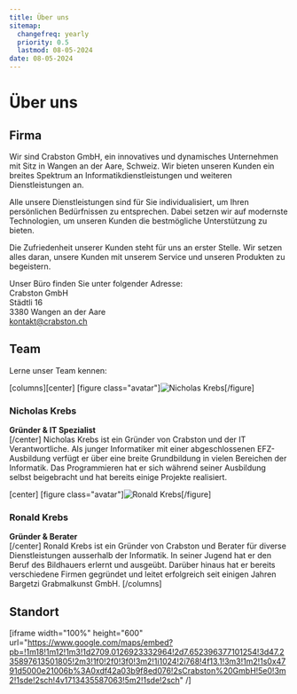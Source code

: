 ```yaml
---
title: Über uns
sitemap:
  changefreq: yearly
  priority: 0.5
  lastmod: 08-05-2024
date: 08-05-2024
---
```


# Über uns

## Firma
Wir sind Crabston GmbH, ein innovatives und dynamisches Unternehmen mit Sitz in Wangen an der Aare, Schweiz. Wir bieten unseren Kunden ein breites Spektrum an Informatikdienstleistungen und weiteren Dienstleistungen an.

Alle unsere Dienstleistungen sind für Sie individualisiert, um Ihren persönlichen Bedürfnissen zu entsprechen. Dabei setzen wir auf modernste Technologien, um unseren Kunden die bestmögliche Unterstützung zu bieten.

Die Zufriedenheit unserer Kunden steht für uns an erster Stelle. Wir setzen alles daran, unsere Kunden mit unserem Service und unseren Produkten zu begeistern.

Unser Büro finden Sie unter folgender Adresse:  
Crabston GmbH  
Städtli 16  
3380 Wangen an der Aare  
[kontakt@crabston.ch](mailto:kontakt@crabston.ch)

## Team
Lerne unser Team kennen:

[columns][center]
[figure class="avatar"]![Nicholas Krebs](nicholas-krebs.webp)[/figure]
### Nicholas Krebs
**Gründer & IT Spezialist**  
[/center]
Nicholas Krebs ist ein Gründer von Crabston und der IT Verantwortliche. Als junger Informatiker mit einer abgeschlossenen EFZ-Ausbildung verfügt er über eine breite Grundbildung in vielen Bereichen der Informatik. Das Programmieren hat er sich während seiner Ausbildung selbst beigebracht und hat bereits einige Projekte realisiert.

[center]
[figure class="avatar"]![Ronald Krebs](ronald-krebs.webp)[/figure]
### Ronald Krebs
**Gründer & Berater**  
[/center]
Ronald Krebs ist ein Gründer von Crabston und Berater für diverse Dienstleistungen ausserhalb der Informatik. In seiner Jugend hat er den Beruf des Bildhauers erlernt und ausgeübt. Darüber hinaus hat er bereits verschiedene Firmen gegründet und leitet erfolgreich seit einigen Jahren Bargetzi Grabmalkunst GmbH.
[/columns]

## Standort
[iframe width="100%" height="600" url="https://www.google.com/maps/embed?pb=!1m18!1m12!1m3!1d2709.0126923332964!2d7.652396377101254!3d47.235897613501805!2m3!1f0!2f0!3f0!3m2!1i1024!2i768!4f13.1!3m3!1m2!1s0x4791d5000e21006b%3A0xdf42a03b9f8ed076!2sCrabston%20GmbH!5e0!3m2!1sde!2sch!4v1713435587063!5m2!1sde!2sch" /]
